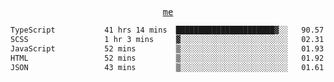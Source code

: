 <p align="center">
  <samp>
    <a href="https://yiwwhl.com">me</a>
  </samp>
</p>

<!--START_SECTION:waka-->

```txt
TypeScript           41 hrs 14 mins  ██████████████████████▓░░   90.57 %
SCSS                 1 hr 3 mins     ▓░░░░░░░░░░░░░░░░░░░░░░░░   02.31 %
JavaScript           52 mins         ▒░░░░░░░░░░░░░░░░░░░░░░░░   01.93 %
HTML                 52 mins         ▒░░░░░░░░░░░░░░░░░░░░░░░░   01.92 %
JSON                 43 mins         ▒░░░░░░░░░░░░░░░░░░░░░░░░   01.61 %
```

<!--END_SECTION:waka-->